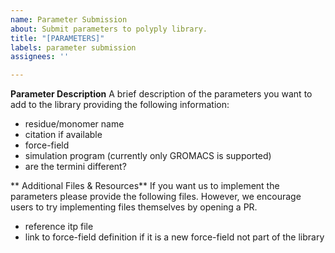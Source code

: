 ```yaml
---
name: Parameter Submission
about: Submit parameters to polyply library.
title: "[PARAMETERS]"
labels: parameter submission
assignees: ''

---
```


**Parameter Description**
A brief description of the parameters you want to add to the library providing the following information:
- residue/monomer name
- citation if available
- force-field
- simulation program (currently only GROMACS is supported)
- are the termini different? 

** Additional Files & Resources** 
If you want us to implement the parameters please provide the following files. However, we encourage users to try implementing files themselves by opening a PR. 

- reference itp file
- link to force-field definition if it is a new force-field not part of the library 
